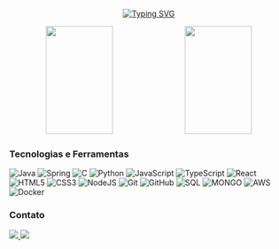<div align="center">

  <a href="https://git.io/typing-svg"><img src="https://readme-typing-svg.demolab.com?font=Jetbrains+Mono&pause=1000&color=36BCF7FF&size=35&center=true&vCenter=true&width=1000&lines=Guilherme+Santos" alt="Typing SVG" /></a>

</div>
 
<div align="center">
  <img width="49%" height="195px" src="https://github-readme-stats.vercel.app/api/top-langs/?username=GuilhermexL&layout=compact&langs_count=7&theme=dracula"/> 
  <img width="49%" height="195px" src="https://github-readme-stats.vercel.app/api?username=GuilhermexL&show_icons=true&theme=dracula&include_all_commits=true&count_private=true"/>
</div>

### Tecnologias e Ferramentas

<p align="left">

![Java](https://img.shields.io/badge/Java-000?style=for-the-badge&logo=java)
![Spring](https://img.shields.io/badge/Spring-000?style=for-the-badge&logo=spring)
![C](https://img.shields.io/badge/C-000?style=for-the-badge&logo=c&logoColor=00599C)
![Python](https://img.shields.io/badge/Python-000?style=for-the-badge&logo=python)
![JavaScript](https://img.shields.io/badge/JavaScript-000?style=for-the-badge&logo=javascript)
![TypeScript](https://img.shields.io/badge/TypeScript-000?style=for-the-badge&logo=typescript)
![React](https://img.shields.io/badge/React-000?style=for-the-badge&logo=react)
![HTML5](https://img.shields.io/badge/HTML5-000?style=for-the-badge&logo=html5)
![CSS3](https://img.shields.io/badge/CSS3-000?style=for-the-badge&logo=css3&logoColor=blue)
![NodeJS](https://img.shields.io/badge/NodeJS-000?style=for-the-badge&logo=nodedotjs)
![Git](https://img.shields.io/badge/Git-000?style=for-the-badge&logo=git)
![GitHub](https://img.shields.io/badge/GitHub-000?style=for-the-badge&logo=github)
![SQL](https://img.shields.io/badge/PostgreSQL-00000F?style=for-the-badge&logo=postgresql)
![MONGO](https://img.shields.io/badge/MongoDB-00000F?style=for-the-badge&logo=mongodb)
![AWS](https://img.shields.io/badge/Amazon%20Web%20Services-000.svg?style=for-the-badge&logo=Amazon-Web-Services&logoColor=white)
![Docker](https://img.shields.io/badge/docker-00000F.svg?style=for-the-badge&logo=docker)
  
</p>

### Contato

<a href="https://www.linkedin.com/in/guilhermee-santos/">
<img src="https://img.shields.io/badge/LinkedIn-0077B5?style=for-the-badge&logo=linkedin&logoColor=white" target="_blank">
</a>

<a href = "mailto:contato@guilhermesantosmj">
<img loading="lazy" src="https://img.shields.io/badge/Gmail-333333?style=for-the-badge&logo=gmail&logoColor=red" target="_blank">
</a>
